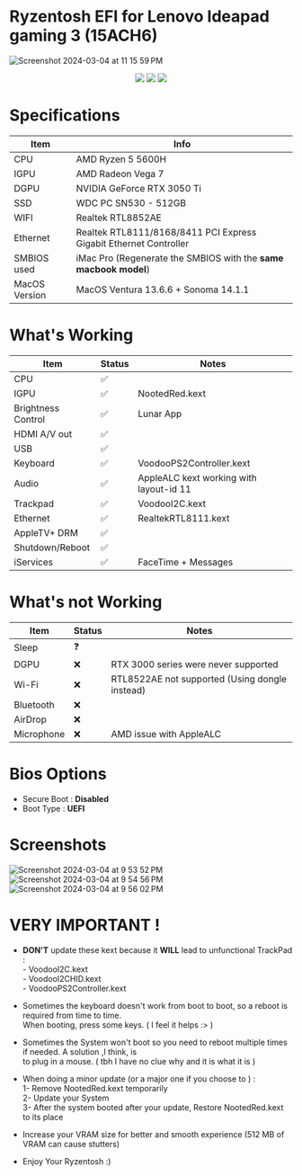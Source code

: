 # Ryzentosh EFI for Lenovo Ideapad gaming 3 (15ACH6)
![Screenshot 2024-03-04 at 11 15 59 PM](https://github.com/Mouadh-Jedli/ideapad-gaming-3-ryzentosh/assets/53920740/b4e5eba3-fc70-442b-9db0-631a83ccb743)

<div id="badges" align="center">
  <img src="https://img.shields.io/badge/OC-1.0.0-blue">
  <img src="https://img.shields.io/badge/macOS-Ventura_13.6.6-orange">
  <img src="https://img.shields.io/badge/macOS-Sonoma_14.1.1-green">
</div>

# Specifications

| Item  | Info  |
| ------------ | ------------ |
| CPU  |  AMD Ryzen 5 5600H |
| IGPU  |  AMD Radeon Vega 7 |
| DGPU | NVIDIA GeForce RTX 3050 Ti  |
| SSD | WDC PC SN530 - 512GB  |
| WIFI | Realtek RTL8852AE  |
| Ethernet  | Realtek RTL8111/8168/8411 PCI Express Gigabit Ethernet Controller  |
| SMBIOS used  | iMac Pro (Regenerate the SMBIOS with the **same macbook model**)  |
| MacOS Version  | MacOS Ventura 13.6.6 + Sonoma 14.1.1  |

# What's Working

| Item | Status | Notes |
| --- | --- | --- |
| CPU | ✅ |   |
| IGPU | ✅ | NootedRed.kext |
| Brightness Control | ✅ | Lunar App |
| HDMI A/V out | ✅ |   |
| USB | ✅ |  |
| Keyboard | ✅ | VoodooPS2Controller.kext |
| Audio | ✅ | AppleALC kext working with layout-id 11 |
| Trackpad | ✅ | VoodooI2C.kext |
| Ethernet | ✅ | RealtekRTL8111.kext |
| AppleTV+ DRM | ✅ |  |
| Shutdown/Reboot | ✅ |   |
| iServices | ✅ | FaceTime + Messages  |

# What's not Working

| Item | Status | Notes |
| --- | --- | --- |
| Sleep | ❓ |  |
| DGPU | ❌ | RTX 3000 series were never supported |
| Wi-Fi | ❌ | RTL8522AE not supported (Using dongle instead) |
| Bluetooth | ❌ |  |
| AirDrop | ❌ |  |
| Microphone | ❌ | AMD issue with AppleALC |

# Bios Options

*   Secure Boot : **Disabled**
*   Boot Type : **UEFI**

# Screenshots

![Screenshot 2024-03-04 at 9 53 52 PM](https://github.com/Mouadh-Jedli/ideapad-gaming-3-ryzentosh/assets/53920740/e462de51-04b2-465e-aabc-f7e8b0e86be2)
<br>
![Screenshot 2024-03-04 at 9 54 56 PM](https://github.com/Mouadh-Jedli/ideapad-gaming-3-ryzentosh/assets/53920740/b6f84347-185f-4c2c-971d-03408263283d)
<br>
![Screenshot 2024-03-04 at 9 56 02 PM](https://github.com/Mouadh-Jedli/ideapad-gaming-3-ryzentosh/assets/53920740/497a6a2c-ac15-48f6-9c81-409d0541b8aa)


# VERY IMPORTANT !

*   **DON'T** update these kext because it **WILL** lead to unfunctional TrackPad :
  <br>- VoodooI2C.kext
  <br>- VoodooI2CHID.kext
  <br>- VoodooPS2Controller.kext

*   Sometimes the keyboard doesn't work from boot to boot, so a reboot is required from time to time.<br>
    When booting, press some keys. ( I feel it helps :> )

*   Sometimes the System won't boot so you need to reboot multiple times if needed. A solution ,I think, is<br>
    to plug in a mouse. ( tbh I have no clue why and it is what it is )

*   When doing a minor update (or a major one if you choose to ) :
    <br>1- Remove NootedRed.kext temporarily
    <br>2- Update your System
    <br>3- After the system booted after your update, Restore NootedRed.kext to its place

*   Increase your VRAM size for better and smooth experience (512 MB of VRAM can cause stutters)

*   Enjoy Your Ryzentosh :)
